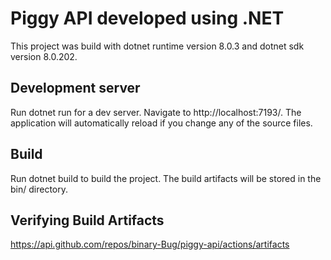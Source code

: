 # Piggy API developed using .NET
This project was build with dotnet runtime version 8.0.3 and dotnet sdk version 8.0.202.

## Development server
Run dotnet run for a dev server. Navigate to http://localhost:7193/. The application will automatically reload if you change any of the source files.

## Build
Run dotnet build to build the project. The build artifacts will be stored in the bin/ directory.

## Verifying Build Artifacts
https://api.github.com/repos/binary-Bug/piggy-api/actions/artifacts
